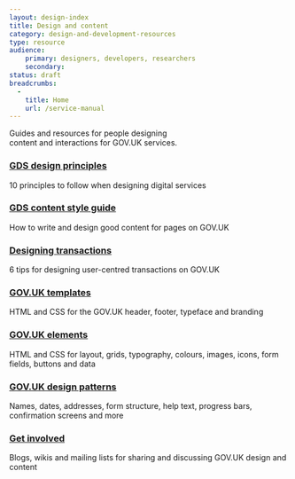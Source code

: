 ```yaml
---
layout: design-index
title: Design and content
category: design-and-development-resources
type: resource
audience:
    primary: designers, developers, researchers
    secondary:
status: draft
breadcrumbs:
  -
    title: Home
    url: /service-manual
---
```



<p class="intro" style="width: 66.66%">Guides and resources for people designing content and interactions for GOV.UK services.</p>

<div class="grid-wrapper">
	<div class="grid grid-1-3">
	  <div class="inner-block">
		<h3><a href="https://www.gov.uk/design-principles">GDS design principles</a></h3>
		<p>10 principles to follow when designing digital services</p>
	  </div>
	</div>
	<div class="grid grid-1-3">
	  <div class="inner-block">
		<h3><a href="https://www.gov.uk/design-principles/style-guide">GDS content style guide</a></h3>
		<p>How to write and design good content for pages on GOV.UK</p>
	  </div>
	</div>	
	<div class="grid grid-1-3">
		<div class="inner-block">
		<h3><a href="../user-centered-design/designing-transactions.html">Designing transactions</a></h3>
		<p>6 tips for designing user-centred transactions on GOV.UK</p>
		</div>
	</div>
</div>

<div class="grid-wrapper">
	<div class="grid grid-1-3">
	  <div class="inner-block">
		<h3><a href="templates/index.html">GOV.UK templates</a></h3>
		<p>HTML and CSS for the GOV.UK header, footer, typeface and branding</p>
	  </div>
	</div>
	<div class="grid grid-1-3">
	  <div class="inner-block">
		<h3><a href="http://govuk-elements.herokuapp.com/">GOV.UK elements</a></h3>
		<p>HTML and CSS for layout, grids, typography, colours, images, icons, form fields, buttons and data</p>
	  </div>
	</div>
	<div class="grid grid-1-3">
	  <div class="inner-block">
		<h3><a href="patterns/index.html">GOV.UK design patterns</a></h3>
		<p>Names, dates, addresses, form structure, help text, progress bars, confirmation screens and more</p>
	  </div>
	</div>
</div>

<div class="grid-wrapper">
	<div class="grid grid-1-3">
	  <div class="inner-block">
		<h3><a href="../user-centered-design/resources/get-involved.html">Get involved</a></h3>
		<p>Blogs, wikis and mailing lists for sharing and discussing GOV.UK design and content</p>
	  </div>
	</div>
</div>


<br>
<br>

